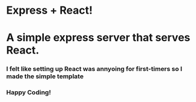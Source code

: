 # Express + React!
# A simple express server that serves React.
### I felt like setting up React was annyoing for first-timers so I made the simple template
### Happy Coding!
